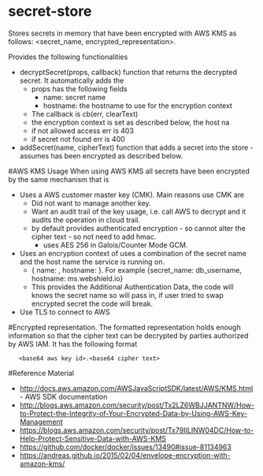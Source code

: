 # secret-store
Stores secrets in memory that have been encrypted with AWS KMS as follows: <secret_name, encrypted_representation>.

Provides the following functionalities
- decryptSecret(props, callback) function that returns the decrypted secret. It automatically adds the
  - props has the following fields
    - name: secret name
    - hostname: the hostname to use for the encryption context
  - The callback is cb(err, clearText)
  - the encryption context is set as described below, the host na
  - if not allowed access err is 403
  - if secret not found err is 400
- addSecret(name, cipherText) function that adds a secret into the store - assumes has been encrypted as described below.

#AWS KMS Usage
When using AWS KMS all secrets have been encrypted by the same mechanism that is
- Uses a AWS customer master key (CMK). Main reasons use CMK are
  - Did not want to manage another key.
  - Want an audit trail of the key usage, i.e. call AWS to decrypt and it audits the operation in cloud trail.
  - by default provides authenticated encryption - so cannot alter the cipher text - so not need to add hmac.
    - uses AES 256 in Galois/Counter Mode GCM.
- Uses an encryption context of uses a combination of the secret name and the host name the service is running on.
    - { name: <name of the secret>, hostname: <host-name>}. For example {secret_name: db_username, hostname: ms.webshield.io}
    - This provides the Additional Authentication Data, the code will knows the secret name so will pass in, if user tried to swap encrypted secret the code will break.
- Use TLS to connect to AWS

#Encrypted representation.
The formatted representation holds enough information so that the cipher text can be decrypted by parties authorized by AWS IAM. It has the following format

       <base64 aws key id>.<base64 cipher text>


#Reference Material
- http://docs.aws.amazon.com/AWSJavaScriptSDK/latest/AWS/KMS.html - AWS SDK documentation
- http://blogs.aws.amazon.com/security/post/Tx2LZ6WBJJANTNW/How-to-Protect-the-Integrity-of-Your-Encrypted-Data-by-Using-AWS-Key-Management
- https://blogs.aws.amazon.com/security/post/Tx79IILINW04DC/How-to-Help-Protect-Sensitive-Data-with-AWS-KMS
- https://github.com/docker/docker/issues/13490#issue-81134963
- https://andreas.github.io/2015/02/04/envelope-encryption-with-amazon-kms/
